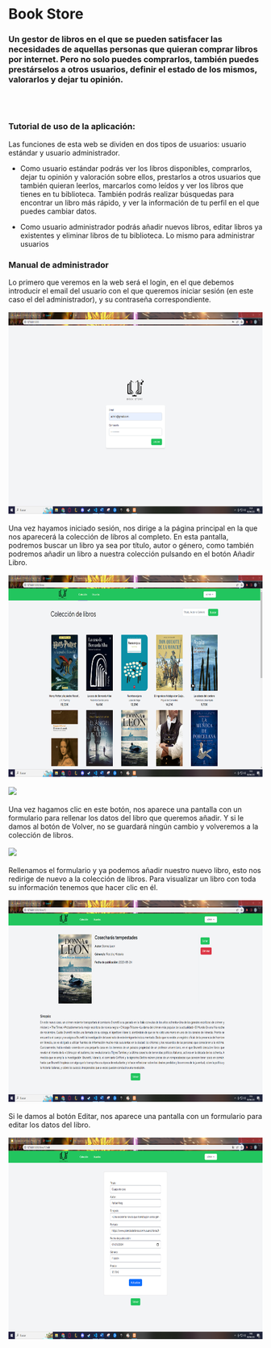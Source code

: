 # Book Store
<h3> 
Un gestor de libros en el que se pueden satisfacer las necesidades de aquellas personas que quieran comprar libros por internet. Pero no solo puedes comprarlos, también puedes prestárselos a otros usuarios, definir el estado de los mismos, valorarlos y dejar tu opinión.
</h3>
<br><br>

<h3>
Tutorial de uso de la aplicación:
</h3>

Las funciones de esta web se dividen en dos tipos de usuarios: usuario estándar y usuario administrador.
-	Como usuario estándar podrás ver los libros disponibles, comprarlos, dejar tu opinión y valoración sobre ellos, prestarlos a otros usuarios que también quieran leerlos, marcarlos como leídos y ver los libros que tienes en tu biblioteca. También podrás realizar búsquedas para encontrar un libro más rápido, y ver la información de tu perfil en el que puedes cambiar datos.

-	Como usuario administrador podrás añadir nuevos libros, editar libros ya existentes y eliminar libros de tu biblioteca. Lo mismo para administrar usuarios

<h3>
Manual de administrador
</h3>

Lo primero que veremos en la web será el login, en el que debemos introducir el email del usuario con el que queremos iniciar sesión (en este caso el del administrador), y su contraseña correspondiente.
<br>
<br>
<img width="auto" height="400px" src="/imagenes/loginadmin.png" />
<br>
<br>
Una vez hayamos iniciado sesión, nos dirige a la página principal en la que nos aparecerá la colección de libros al completo. En esta pantalla, podremos buscar un libro ya sea por título, autor o género, como también podremos añadir un libro a nuestra colección pulsando en el botón Añadir Libro.
<br>
<br>
<img width="auto" height="400px" src="/imagenes/inicioadmin.png" />
<br>
<br>
<img width="auto" height="400px" src="/imagenes/botonañadir.png" />
<br>
<br>
Una vez hagamos clic en este botón, nos aparece una pantalla con un formulario para rellenar los datos del libro que queremos añadir. Y si le damos al botón de Volver, no se guardará ningún cambio y volveremos a la colección de libros.
<br>
<br>
<img width="auto" height="400px" src="/imagenes/añadirlibro.png" />
<br>
<br>
Rellenamos el formulario y ya podemos añadir nuestro nuevo libro, esto nos redirige de nuevo a la colección de libros.
Para visualizar un libro con toda su información tenemos que hacer clic en él.
<br>
<br>
<img width="auto" height="400px" src="/imagenes/verlibroadmin.png" />
<br>
<br>
Si le damos al botón Editar, nos aparece una pantalla con un formulario para editar los datos del libro.
<br>
<br>
<img width="auto" height="400px" src="/imagenes/editarlibro.png" />
<br>
<br>
